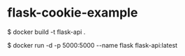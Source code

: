 # flask-cookie-example

$ docker build -t flask-api .

$ docker run -d -p 5000:5000 --name flask flask-api:latest
